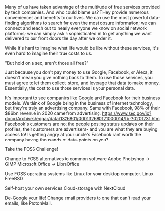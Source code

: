 

Many of us have taken advantage of the multitude of free services provided by tech companies.  And who could blame us?  THey provide numerous conveniences and benefits to our lives.  We can use the most powerful data-finding algorithms to search for even the most obsure information; we can connect and reach out to nearly everyone we know on social network platforms; we can simply ask a sophisticated AI to get anything we want delivered to our front doors the day after we order it.

While it's hard to imagine what life would be like without these services, it's even hard to imagine their true costs to us.  

"But hold on a sec, aren't those all free?"

Just because you don't pay money to use Google, Facebook, or Alexa, it doesn't mean you give nothing back to them.  To use those services, you must agree to let them collect, store, and leverage that data to make money.  Essentially, the cost to use those services is your personal data.

It's important to see companies like Google and Facebook for their business models.  We think of Google being in the business of internet technology, but they're truly an advertising company.  Same with Facebook, 98% of their $86bn revenue in 2020 came from advertising.  https://www.sec.gov/ix?doc=/Archives/edgar/data/1326801/000132680121000014/fb-20201231.htm  Facebook's customers are not the people posting status updates on their profiles, their customers are advertisers- and you are what they are buying access to!  Is getting angry at your uncle's Facebook rant worth the company having thousands of data-points on you?  











Take the FOSS Challenge!




Change to FOSS alternatives to common software
    Adobe Photoshop -> GIMP
    Microsoft Office -> LibreOffice

Use FOSS operating systems like Linux for your desktop computer.
    Linux
    FreeBSD

Self-host your own services
    Cloud-storage with NextCloud

De-Google your life!
    Change email providers to one that can't read your emails, like ProtonMail.


